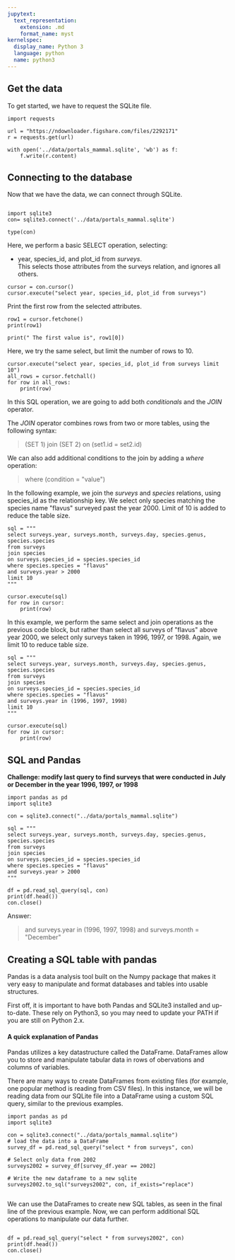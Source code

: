 ```yaml
---
jupytext:
  text_representation:
    extension: .md
    format_name: myst
kernelspec:
  display_name: Python 3
  language: python
  name: python3
---
```



## Get the data  

To get started, we have to request the SQLite file.

```{code-cell} python3
import requests

url = "https://ndownloader.figshare.com/files/2292171"
r = requests.get(url)

with open('../data/portals_mammal.sqlite', 'wb') as f:
    f.write(r.content)
```

## Connecting to the database  

Now that we have the data, we can connect through SQLite.

```{code-cell} python3

import sqlite3
con= sqlite3.connect('../data/portals_mammal.sqlite')
```


```{code-cell} python3
type(con)
```


Here, we perform a basic SELECT operation, selecting:
* year, species_id, and plot_id from _surveys_.  
This selects those attributes from the surveys relation, and ignores all others.

```{code-cell} python3
cursor = con.cursor()
cursor.execute("select year, species_id, plot_id from surveys")
```


Print the first row from the selected attributes.

```{code-cell} python3
row1 = cursor.fetchone()
print(row1)
```


```{code-cell} python3
print(" The first value is", row1[0])
```

Here, we try the same select, but limit the number of rows to 10.

```{code-cell} python3
cursor.execute("select year, species_id, plot_id from surveys limit 10")
all_rows = cursor.fetchall()
for row in all_rows:
    print(row)
```

In this SQL operation, we are going to add both _conditionals_ and the _JOIN_ operator.  

The _JOIN_ operator combines rows from two or more tables, using the following syntax:  
> (SET 1) join (SET 2) on (set1.id = set2.id)  
 
We can also add additional conditions to the join by adding a _where_ operation:

> where (condition = "value")  

In the following example, we join the _surveys_ and _species_ relations, using species_id as the relationship key. We select only species matching the species name "flavus" surveyed past the year 2000.
Limit of 10 is added to reduce the table size.
```{code-cell} python3
sql = """
select surveys.year, surveys.month, surveys.day, species.genus, species.species
from surveys
join species
on surveys.species_id = species.species_id
where species.species = "flavus"
and surveys.year > 2000
limit 10
"""

cursor.execute(sql)
for row in cursor:
    print(row)
```
  
In this example, we perform the same select and join operations as the previous code block, but rather than select all surveys of "flavus" above year 2000, we select only surveys taken in 1996, 1997, or 1998.
Again, we limit 10 to reduce table size.

```{code-cell} python3
sql = """
select surveys.year, surveys.month, surveys.day, species.genus, species.species
from surveys
join species
on surveys.species_id = species.species_id
where species.species = "flavus"
and surveys.year in (1996, 1997, 1998)
limit 10
"""

cursor.execute(sql)
for row in cursor:
    print(row)
```    

## SQL and Pandas

**Challenge: modify last query to find surveys that were conducted in July or December in the year 1996, 1997, or 1998**


```{code-cell} python3
import pandas as pd
import sqlite3

con = sqlite3.connect("../data/portals_mammal.sqlite")

sql = """
select surveys.year, surveys.month, surveys.day, species.genus, species.species
from surveys
join species
on surveys.species_id = species.species_id
where species.species = "flavus"
and surveys.year > 2000
"""

df = pd.read_sql_query(sql, con)
print(df.head())
con.close()

```

Answer:
> and surveys.year in (1996, 1997, 1998) and surveys.month = "December"


## Creating a SQL table with pandas

Pandas is a data analysis tool built on the Numpy package that makes it very easy to manipulate and format databases and tables into usable structures.  

First off, it is important to have both Pandas and SQLite3 installed and up-to-date. These rely on Python3, so you may need to update your PATH if you are still on Python 2.x.  

#### A quick explanation of Pandas

Pandas utilizes a key datastructure called the DataFrame. DataFrames allow you to store and manipulate tabular data in rows of obervations and columns of variables.  

There are many ways to create DataFrames from existing files (for example, one popular method is reading from CSV files). In this instance, we will be reading data from our SQLite file into a DataFrame using a custom SQL query, similar to the previous examples.

```{code-cell} python3
import pandas as pd
import sqlite3

con = sqlite3.connect("../data/portals_mammal.sqlite")
# load the data into a DataFrame
survey_df = pd.read_sql_query("select * from surveys", con)

# Select only data from 2002
surveys2002 = survey_df[survey_df.year == 2002]

# Write the new dataframe to a new sqlite 
surveys2002.to_sql("surveys2002", con, if_exists="replace")


```

We can use the DataFrames to create new SQL tables, as seen in the final line of the previous example. Now, we can perform additional SQL operations to manipulate our data further.


```{code-cell} python3

df = pd.read_sql_query("select * from surveys2002", con)
print(df.head())
con.close()
```
